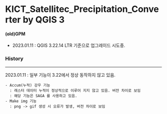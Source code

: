 # KICT_Satellitec_Precipitation_Converter by QGIS 3
#### (old)GPM



* 2023.01.11 : QGIS 3.22.14 LTR 기준으로 업그레이드 시도중.

### History
---
2023.01.11 
: 일부 기능이 3.22에서 정상 동작하지 않고 있음.
```
- Accum(누적) 강우 기능 
  : 래스터 데이터 누적이 정상적으로 이루어 지지 않고 있음. 버전 차이로 보임
  : 해당 기능은 SAGA 를 사용하고 있음.
- Make img 기능
  : png -> gif 생성 시 오류가 발생, 버전 차이로 보임
```
